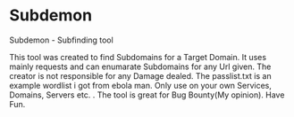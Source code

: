 # Subdemon
Subdemon - Subfinding tool

This tool was created to find Subdomains for a Target Domain. It uses mainly requests and can enumarate Subdomains for any Url given. The creator is not responsible for any Damage dealed.
The passlist.txt is an example wordlist i got from ebola man.
Only use on your own Services, Domains, Servers etc. . The tool is great for Bug Bounty(My opinion). Have Fun.
